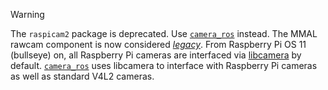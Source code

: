 
> [!WARNING]
> The `raspicam2` package is deprecated. Use [`camera_ros`](https://github.com/christianrauch/camera_ros) instead.
> The MMAL rawcam component is now considered [_legacy_](https://www.raspberrypi.com/documentation/computers/camera_software.html#mmal-rawcam-component). From Raspberry Pi OS 11 (bullseye) on, all Raspberry Pi cameras are interfaced via [libcamera](https://www.raspberrypi.com/news/bullseye-camera-system/) by default. [`camera_ros`](https://github.com/christianrauch/camera_ros) uses libcamera to interface with Raspberry Pi cameras as well as standard V4L2 cameras.

